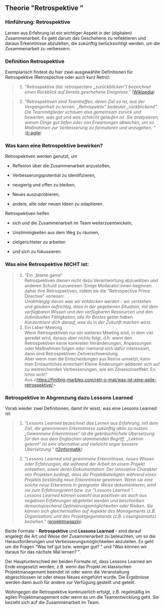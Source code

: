 ## Theorie  "Retrospektive "

### Hinführung: Retrospektive

Lernen aus Erfahrung ist ein wichtiger Aspekt in der (digitalen)
Zusammenarbeit. Es geht darum das Geschehene zu reflektieren und daraus
Erkenntnisse abzuleiten, die zukünftig berücksichtigt werden, um die
Zusammenarbeit zu verbessern.

### Definition Retrospektive

Exemplarisch findest du hier zwei ausgewählte Definitionen für
Retrospektive (Retrospective oder auch kurz Retro):

>1.  *"Retrospektive (lat. retrospectare „zurückblicken") bezeichnet
    einen Rückblick auf bereits geschehene Ereignisse."*
    ([Wikipedia](https://de.wikipedia.org/wiki/Retrospektive))

>2.  *"Retrospektiven sind Teamtreffen, deren Ziel es ist, aus der
    Vergangenheit zu lernen. „Retrospektiv" bedeutet „rückblickend". Die
    Teammitglieder schauen also gemeinsam zurück und bewerten, was gut
    und was schlecht gelaufen ist. Sie analysieren, warum Dinge gut
    liefen oder von Erwartungen abwichen, um so Maßnahmen zur
    Verbesserung zu formulieren und anzugehen. "*
    ([it-agile](https://www.it-agile.de/agiles-wissen/agile-teams/was-sind-retrospektiven/))

### Was kann eine Retrospektive bewirken?

Retrospektiven werden genutzt, um

-   Reflexion über die Zusammenarbeit anzustoßen,

-   Verbesserungspotential zu identifizieren,

-   neugierig und offen zu bleiben,

-   Neues auszuprobieren,

-   andere, alte oder neuen Ideen zu adaptieren.

Retrospektiven helfen

-   sich und die Zusammenarbeit im Team weiterzuentwickeln,

-   Unstimmigkeiten aus dem Weg zu räumen,

-   zielgerichteter zu arbeiten

-   und sich zu fokussieren.

### Was eine Retrospektive NICHT ist:

>1. "Ein „blame game"  
    Retrospektiven dienen nicht dazu Verantwortung abzuwälzen und
    anderen Schuld zuzuweisen. Einige Moderator:innen beginnen daher
    ihre Retrospektiven, indem sie die "Retrospective Prime Directive"
    vorlesen:  
    *Unabhängig davon was wir entdecken werden - wir verstehen und
    glauben aufrichtig, dass in der gegebenen Situation, mit dem
    verfügbaren Wissen und den verfügbaren Ressourcen und den
    individuellen Fähigkeiten, alle ihr Bestes getan haben. Konzentriere
    dich darauf, was du in der Zukunft machen wirst.*
>2.  Ein Laber-Meeting  
    Wenn Retrospektiven nur ein weiteres Meeting sind, in dem viel
    geredet wird, daraus aber nichts folgt, d.h. wenn den Retrospektiven
    keine konkreten Veränderungen, Anpassungen oder Maßnahmen folgen
    oder niemand sich dafür interessiert, dann sind Retrospektiven
    Zeitverschwendung.  
    Aber wenn man die Entscheidungen aus Retros umsetzt, kann man
    Erstaunliches erreichen! Kleine Änderungen addieren sich auf zu
    weitreichenden Verbesserungen, wie ein Zinseszinseffekt. Es lohnt
    sich!"  
    Aus
    <<https://finding-marbles.com/retr-o-mat/was-ist-eine-agile-retrospektive/>>

### Retrospektive in Abgrenzung dazu Lessons Learned

Vorab wieder zwei Definitionen, damit ihr wisst, was eine Lessons
Learned ist:

>1.  *"Lessons Learned bezeichnet das Lernen aus Erfahrung, mit dem Ziel,
    die gewonnenen Erkenntnisse zukünftig aktiv zu nutzen. „Gewonnene
    Erkenntnisse" ist die gebräuchlichste Übersetzung für den aus dem
    Englischen stammenden Begriff; „Lektion gelernt" ist eine
    alternative und vielleicht sogar bessere Übersetzung."*
    ([t2informatik](https://t2informatik.de/wissen-kompakt/lessons-learned/#:~:text=aus%20ihnen%20lernt.-,Lessons%20Learned%20bezeichnet%20das%20Lernen%20aus%20Erfahrung%2C%20mit%20dem%20Ziel,und%20vielleicht%20sogar%20bessere%20%C3%9Cbersetzung.))


>2.  *"Lessons Learned sind gewonnene Erkenntnisse, neues Wissen oder
    Erfahrungen, die während der Arbeit an einem Projekt entstehen,
    sowie deren Dokumentation. Der innovative Charakter von Projekten
    bedingt, dass die Projektbeteiligten während eines Projekts
    beständig neue Erkenntnisse gewinnen. Wenn sie eine solche neue
    Erkenntnis in geeigneter Weise dokumentieren, wird sie zum
    Erfahrungswert bzw. zur  "Lessons Learned ".*  
    *Lessons Learned können sowohl aus positiven als auch aus negativen
    Erfahrungen abgeleitet werden und beschreiben dementsprechend
    Optimierungsmöglichkeiten oder Risiken. Sie können sich
    gleichermaßen auf Aspekte des Managements (z.B. Organisation) und
    des Projektgegenstands (z.B. Lösungsansatz) beziehen."*
    ([projektmagazin](https://www.projektmagazin.de/glossarterm/lessons-learned))

Beide Formate - **Retrospektive** und **Lessons Learned** - sind darauf
angelegt die Art und Weise der Zusammenarbeit zu beleuchten, um so die
Herausforderungen und Verbesserungsmöglichkeiten abzuleiten. Es geht um
die Fragen  "Was lief gut bzw. weniger gut? " und  "Was können wir
daraus für das nächste Mal lernen? ".

Der Hauptunterschied der beiden Formate ist, dass Lessons Learned am
Ende eingesetzt werden, z.B. wenn das Projekt im klassischen
Projektmanagement beendet ist oder wenn die Veranstaltung abgeschlossen
ist oder etwas Neues eingeführt wurde. Die Ergebnisse werden dann auch
für andere zur Verfügung gestellt und geteilt.

Wohingegen die Retrospektive kontinuierlich erfolgt, z.B. regelmäßig im
agilen Projektmanagement oder wenn es um die Teamentwicklung geht. Sie
bezieht sich auf die Zusammenarbeit im Team.


<div style="display: none">\newpage</div>
